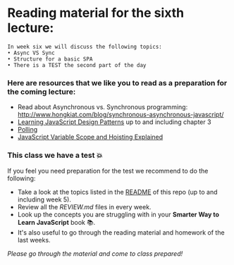 # Reading material for the sixth lecture:

```
In week six we will discuss the following topics:
• Async VS Sync
• Structure for a basic SPA
• There is a TEST the second part of the day
```

### Here are resources that we like you to read as a preparation for the coming lecture:

- Read about Asynchronous vs. Synchronous programming: http://www.hongkiat.com/blog/synchronous-asynchronous-javascript/
-  [Learning JavaScript Design Patterns](https://addyosmani.com/resources/essentialjsdesignpatterns/book/#detailnamespacing) up to and including chapter 3
- [Polling](https://davidwalsh.name/javascript-polling) 
- [JavaScript Variable Scope and Hoisting Explained](http://javascriptissexy.com/javascript-variable-scope-and-hoisting-explained/)

### This class we have a test :boom:
If you feel you need preparation for the test we recommend to do the following:

- Take a look at the topics listed in the [README](https://github.com/SocialHackersCodeSchool) of this repo (up to and including week 5). 
- Review all the _REVIEW.md_ files in every week.
- Look up the concepts you are struggling with in your __Smarter Way to Learn JavaScript__ book :books:. 
- It's also useful to go through the reading material and homework of the last weeks.


_Please go through the material and come to class prepared!_


